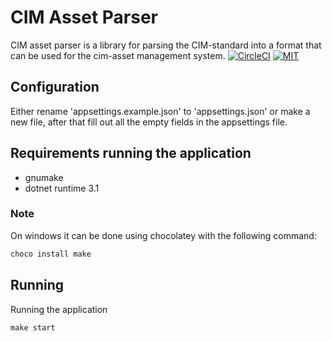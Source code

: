 # CIM Asset Parser
CIM asset parser is a library for parsing the CIM-standard into a format that can be used for the cim-asset management system.
[![CircleCI](https://circleci.com/gh/DAXGRID/cim-asset-parser/tree/master.svg?style=shield&circle)](https://circleci.com/gh/DAXGRID/cim-asset-parser/tree/master)
[![MIT](https://img.shields.io/badge/license-MIT-green.svg?style=flat-square)](./LICENSE)

## Configuration
Either rename 'appsettings.example.json' to 'appsettings.json' or make a new
file, after that fill out all the empty fields in the appsettings file.

## Requirements running the application
* gnumake
* dotnet runtime 3.1

### Note
On windows it can be done using chocolatey with the following command:
``` sh
choco install make
```

## Running
Running the application
``` makefile
make start
```
